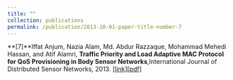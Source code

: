 ```yaml
---
title: ""
collection: publications
permalink: /publication/2013-10-01-paper-title-number-7
---
```

**[7]**Iffat Anjum, Nazia Alam, Md. Abdur Razzaque, Mohammad Mehedi Hassan, and Atif Alamri, **Traffic Priority and Load Adaptive MAC Protocol for QoS Provisioning in Body Sensor Networks**,International Journal of Distributed Sensor Networks, 2013. [[link]](https://journals.sagepub.com/doi/abs/10.1155/2013/205192)[[pdf]](http://ianjum.github.io/files/7.pdf)